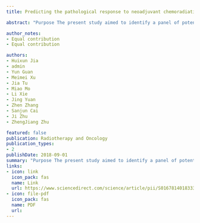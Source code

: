 ```yaml
---
title: Predicting the pathological response to neoadjuvant chemoradiation using untargeted metabolomics in locally advanced rectal cancer

abstract: "Purpose The present study aimed to identify a panel of potential metabolite biomarkers to predict tumor response to neoadjuvant chemo-radiation therapy (NCRT) in locally advanced rectal cancer (LARC). Experimental design Liquid chromatography–mass spectrometry (LC–MS)-based untargeted metabolomics was used to profile human serum samples (n = 106) from LARC patients treated with NCRT. The samples were collected from Fudan University Shanghai Cancer Center (FUSCC) from July 2014 to January 2016. Statistical methods, such as partial least squares (PLS) and Wilcoxon rank-sum test, were used to identify discriminative metabolites between NCRT-sensitive and NCRT-resistant patients according to their tumor regression grade (TRG). This trial is registered with Clinical Trials.gov, number NCT03149978. Results A panel of metabolites was selected as potential predictive biomarkers of …"

author_notes:
- Equal contribution
- Equal contribution

authors:
- Huixun Jia
- admin
- Yun Guan
- Meimei Xu
- Jia Tu
- Miao Mo
- Li Xie
- Jing Yuan
- Zhen Zhang
- Sanjun Cai
- Ji Zhu
- ZhengJiang Zhu

featured: false
publication: Radiotherapy and Oncology
publication_types:
- 2
publishDate: 2018-09-01
summary: "Purpose The present study aimed to identify a panel of potential metabolite biomarkers to predict tumor response to neoadjuvant chemo-radiation therapy (NCRT) in locally advanced rectal cancer (LARC). Experimental design Liquid chromatography–mass spectrometry (LC–MS)-based untargeted metabolomics was used to profile human serum samples (n = 106) from LARC patients treated with NCRT. The samples were collected from Fudan University Shanghai Cancer Center (FUSCC) from July 2014 to January 2016. Statistical methods, such as partial least squares (PLS) and Wilcoxon rank-sum test, were used to identify discriminative metabolites between NCRT-sensitive and NCRT-resistant patients according to their tumor regression grade (TRG). This trial is registered with Clinical Trials.gov, number NCT03149978. Results A panel of metabolites was selected as potential predictive biomarkers of …"
links:
- icon: link
  icon_pack: fas
  name: Link
  url: https://www.sciencedirect.com/science/article/pii/S0167814018333371
- icon: file-pdf
  icon_pack: fas
  name: PDF
  url: 
---
```

